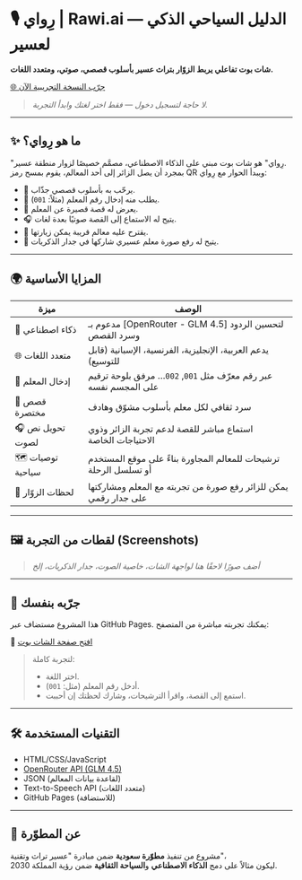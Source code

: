 # 🎙️ رِواي | Rawi.ai — الدليل السياحي الذكي لعسير

**شات بوت تفاعلي يربط الزوّار بتراث عسير بأسلوب قصصي، صوتي، ومتعدد اللغات.**

[🌐 جرّب النسخة التجريبية الآن](https://yara-gimu.github.io/Asser_ChatBot/)  
> *لا حاجة لتسجيل دخول — فقط اختر لغتك وابدأ التجربة.*

---

## ✨ ما هو رِواي؟

"رِواي" هو شات بوت مبني على الذكاء الاصطناعي، مصمَّم خصيصًا لزوار منطقة عسير.  
بمجرد أن يصل الزائر إلى أحد المعالم، يقوم بمسح رمز QR ويبدأ الحوار مع رِواي:

- 👋 يرحّب به بأسلوب قصصي جذّاب.
- 🔢 يطلب منه إدخال رقم المعلم (مثلاً: `001`).
- 📜 يعرض له قصة قصيرة عن المعلم.
- 🎧 يتيح له الاستماع إلى القصة صوتيًا بعدة لغات.
- 📍 يقترح عليه معالم قريبة يمكن زيارتها.
- 📸 يتيح له رفع صورة معلم عسيري شاركها في جدار الذكريات.

---

## 🌍 المزايا الأساسية

| ميزة              | الوصف                                                                 |
|------------------|------------------------------------------------------------------------|
| 🧠 ذكاء اصطناعي    | مدعوم بـ [OpenRouter - GLM 4.5] لتحسين الردود وسرد القصص               |
| 🌐 متعدد اللغات     | يدعم العربية، الإنجليزية، الفرنسية، الإسبانية (قابل للتوسيع)            |
| 🔢 إدخال المعلم     | عبر رقم معرّف مثل `001`, `002`… مرفق بلوحة ترقيم على المجسم نفسه       |
| 📖 قصص مختصرة      | سرد ثقافي لكل معلم بأسلوب مشوّق وهادف                                   |
| 🎧 تحويل نص لصوت    | استماع مباشر للقصة لدعم تجربة الزائر وذوي الاحتياجات الخاصة            |
| 🗺️ توصيات سياحية   | ترشيحات للمعالم المجاورة بناءً على موقع المستخدم أو تسلسل الرحلة       |
| 📸 لحظات الزوّار    | يمكن للزائر رفع صورة من تجربته مع المعلم ومشاركتها على جدار رقمي       |

---

## 🖼️ لقطات من التجربة (Screenshots)

> *أضف صورًا لاحقًا هنا لواجهة الشات، خاصية الصوت، جدار الذكريات، إلخ*

---

## 🧪 جرّبه بنفسك

هذا المشروع مستضاف عبر GitHub Pages. يمكنك تجربته مباشرة من المتصفح:

🔗 [افتح صفحة الشات بوت](https://yara-gimu.github.io/Asser_ChatBot/)

> لتجربة كاملة:  
> - اختر اللغة.  
> - أدخل رقم المعلم (مثل: `001`).  
> - استمع إلى القصة، واقرأ الترشيحات، وشارك لحظتك إن أحببت.

---

## 🛠️ التقنيات المستخدمة

- HTML/CSS/JavaScript
- [OpenRouter API (GLM 4.5)](https://openrouter.ai/)
- JSON (لقاعدة بيانات المعالم)
- Text-to-Speech API (متعدد اللغات)
- GitHub Pages (للاستضافة)

---


## 👤 عن المطوّرة

مشروع من تنفيذ **مطوّرة سعودية** ضمن مبادرة "عسير تراث وتقنية"،  
ليكون مثالاً على دمج **الذكاء الاصطناعي** و**السياحة الثقافية** ضمن رؤية المملكة 2030.
